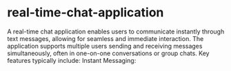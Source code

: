 # real-time-chat-application
A real-time chat application enables users to communicate instantly through text messages, allowing for seamless and immediate interaction. The application supports multiple users sending and receiving messages simultaneously, often in one-on-one conversations or group chats. Key features typically include:  Instant Messaging: 
